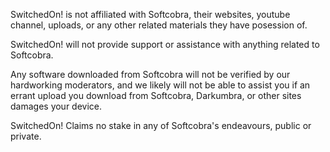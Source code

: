 SwitchedOn! is not affiliated with Softcobra, their websites, youtube channel, uploads, or any other related materials they have posession of.

SwitchedOn! will not provide support or assistance with anything related to Softcobra.

Any software downloaded from Softcobra will not be verified by our hardworking moderators, and we likely will not be able to assist you if an errant upload you download from Softcobra, Darkumbra, or other sites damages your device. 

SwitchedOn! Claims no stake in any of Softcobra's endeavours, public or private.


